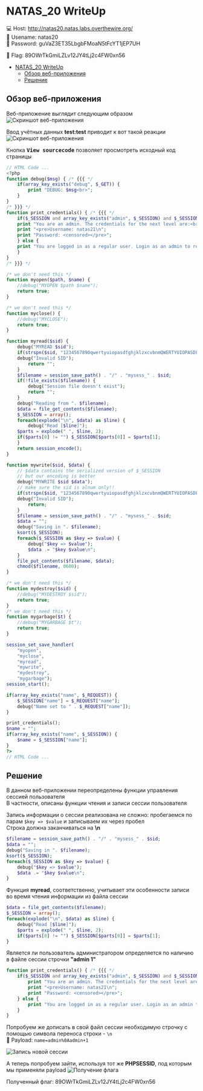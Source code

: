 # NATAS_20 WriteUp
:computer: Host: http://natas20.natas.labs.overthewire.org/  
:bust_in_silhouette: Usename: natas20  
:key: Password: guVaZ3ET35LbgbFMoaN5tFcYT1jEP7UH

:triangular_flag_on_post: Flag: 89OWrTkGmiLZLv12JY4tLj2c4FW0xn56
 
- [NATAS\_20 WriteUp](#natas_20-writeup)
  - [Обзор веб-приложения](#обзор-веб-приложения)
  - [Решение](#решение)

## Обзор веб-приложения
<a name="Обзор_веб-приложения"></a> 
Веб-приложение выглядит следующим образом
![Скриншот веб-приложения](./img/natas20/natas20_0.png)

Ввод учётных данных **test:test** приводит к вот такой реакции
![Скриншот веб-приложения](./img/natas20/natas20_1.png)

Кнопка <kbd>**View sourcecode**</kbd> позволяет просмотреть исходный код страницы  
```php
// HTML Code ...
<?php
function debug($msg) { /* {{{ */
    if(array_key_exists("debug", $_GET)) {
        print "DEBUG: $msg<br>";
    }
}
/* }}} */
function print_credentials() { /* {{{ */
    if($_SESSION and array_key_exists("admin", $_SESSION) and $_SESSION["admin"] == 1) {
    print "You are an admin. The credentials for the next level are:<br>";
    print "<pre>Username: natas21\n";
    print "Password: <censored></pre>";
    } else {
    print "You are logged in as a regular user. Login as an admin to retrieve credentials for natas21.";
    }
}
/* }}} */

/* we don't need this */
function myopen($path, $name) {
    //debug("MYOPEN $path $name");
    return true;
}

/* we don't need this */
function myclose() {
    //debug("MYCLOSE");
    return true;
}

function myread($sid) {
    debug("MYREAD $sid");
    if(strspn($sid, "1234567890qwertyuiopasdfghjklzxcvbnmQWERTYUIOPASDFGHJKLZXCVBNM-") != strlen($sid)) {
    debug("Invalid SID");
        return "";
    }
    $filename = session_save_path() . "/" . "mysess_" . $sid;
    if(!file_exists($filename)) {
        debug("Session file doesn't exist");
        return "";
    }
    debug("Reading from ". $filename);
    $data = file_get_contents($filename);
    $_SESSION = array();
    foreach(explode("\n", $data) as $line) {
        debug("Read [$line]");
    $parts = explode(" ", $line, 2);
    if($parts[0] != "") $_SESSION[$parts[0]] = $parts[1];
    }
    return session_encode();
}

function mywrite($sid, $data) {
    // $data contains the serialized version of $_SESSION
    // but our encoding is better
    debug("MYWRITE $sid $data");
    // make sure the sid is alnum only!!
    if(strspn($sid, "1234567890qwertyuiopasdfghjklzxcvbnmQWERTYUIOPASDFGHJKLZXCVBNM-") != strlen($sid)) {
    debug("Invalid SID");
        return;
    }
    $filename = session_save_path() . "/" . "mysess_" . $sid;
    $data = "";
    debug("Saving in ". $filename);
    ksort($_SESSION);
    foreach($_SESSION as $key => $value) {
        debug("$key => $value");
        $data .= "$key $value\n";
    }
    file_put_contents($filename, $data);
    chmod($filename, 0600);
}

/* we don't need this */
function mydestroy($sid) {
    //debug("MYDESTROY $sid");
    return true;
}
/* we don't need this */
function mygarbage($t) {
    //debug("MYGARBAGE $t");
    return true;
}

session_set_save_handler(
    "myopen",
    "myclose",
    "myread",
    "mywrite",
    "mydestroy",
    "mygarbage");
session_start();

if(array_key_exists("name", $_REQUEST)) {
    $_SESSION["name"] = $_REQUEST["name"];
    debug("Name set to " . $_REQUEST["name"]);
}

print_credentials();
$name = "";
if(array_key_exists("name", $_SESSION)) {
    $name = $_SESSION["name"];
}
?>
// HTML Code ...
```

## Решение
<a name="Решение"></a>
В данном веб-приложении переопределены функции управления сессией пользователя  
В частности, описаны функции чтения и записи сессии пользователя

Запись информации о сессии реализована не сложно: пробегаемся по парам ``$key => $value`` и записываем их через пробел  
Строка должна заканчиваться на **\n**
```php
$filename = session_save_path() . "/" . "mysess_" . $sid;
$data = "";
debug("Saving in ". $filename);
ksort($_SESSION);
foreach($_SESSION as $key => $value) {
    debug("$key => $value");
    $data .= "$key $value\n";
}
```

Функция **myread**, соответственно, учитывает эти особенности записи во время чтения информации из файла сессии  
```php
$data = file_get_contents($filename);
$_SESSION = array();
foreach(explode("\n", $data) as $line) {
    debug("Read [$line]");
    $parts = explode(" ", $line, 2);
    if($parts[0] != "") $_SESSION[$parts[0]] = $parts[1];
}
```

Является ли пользователь администратором определяется по наличию в файле сессии строчки **"admin 1"**
```php
function print_credentials() { /* {{{ */
    if($_SESSION and array_key_exists("admin", $_SESSION) and $_SESSION["admin"] == 1) {
        print "You are an admin. The credentials for the next level are:<br>";
        print "<pre>Username: natas21\n";
        print "Password: <censored></pre>";
    } else {
        print "You are logged in as a regular user. Login as an admin to retrieve credentials for natas21.";
    }
}
```

Попробуем же дописать в свой файл сессии необходимую строчку с помощью символа переноса строки - ``\n``   
:space_invader: Payload: ``name=admin%0Aadmin+1``   

![Запись новой сессии](./img/natas20/natas20_3.png)

А теперь попробуем зайти, используя тот же **PHPSESSID**, под которым мы применяли payload 
![Получение флага](./img/natas20/natas20_4.png)

Полученный флаг: 89OWrTkGmiLZLv12JY4tLj2c4FW0xn56
